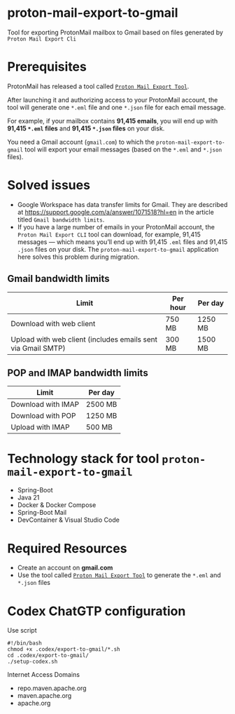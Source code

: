 # proton-mail-export-to-gmail
Tool for exporting ProtonMail mailbox to Gmail based on files generated by `Proton Mail Export Cli`

# Prerequisites

ProtonMail has released a tool called [`Proton Mail Export Tool`](https://proton.me/support/proton-mail-export-tool).

After launching it and authorizing access to your ProtonMail account, the tool will generate one `*.eml` file and one `*.json` file for each email message.

For example, if your mailbox contains **91,415 emails**, you will end up with **91,415 `*.eml` files** and **91,415 `*.json` files** on your disk.

You need a Gmail account (`gmail.com`) to which the `proton-mail-export-to-gmail` tool will export your email messages (based on the `*.eml` and `*.json` files).

# Solved issues
- Google Workspace has data transfer limits for Gmail. They are described at https://support.google.com/a/answer/1071518?hl=en in the article titled `Gmail bandwidth limits`.
- If you have a large number of emails in your ProtonMail account, the `Proton Mail Export CLI` tool can download, for example, 91,415 messages — which means you’ll end up with 91,415 `.eml` files and 91,415 `.json` files on your disk. The `proton-mail-export-to-gmail` application here solves this problem during migration.

## Gmail bandwidth limits

| Limit                                                            | Per hour | Per day |
|------------------------------------------------------------------|-----------|----------|
| Download with web client                                         | 750 MB    | 1250 MB  |
| Upload with web client (includes emails sent via Gmail SMTP)     | 300 MB    | 1500 MB  |

## POP and IMAP bandwidth limits

| Limit                | Per day |
|----------------------|----------|
| Download with IMAP   | 2500 MB  |
| Download with POP    | 1250 MB  |
| Upload with IMAP     | 500 MB   |


# Technology stack for tool `proton-mail-export-to-gmail`

- Spring-Boot
- Java 21
- Docker & Docker Compose
- Spring-Boot Mail
- DevContainer & Visual Studio Code

# Required Resources

- Create an account on **gmail.com**  
- Use the tool called [`Proton Mail Export Tool`](https://proton.me/support/proton-mail-export-tool) to generate the `*.eml` and `*.json` files

# Codex ChatGTP configuration

Use script

```
#!/bin/bash
chmod +x .codex/export-to-gmail/*.sh
cd .codex/export-to-gmail/
./setup-codex.sh
```

Internet Access Domains

- repo.maven.apache.org
- maven.apache.org
- apache.org